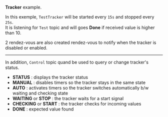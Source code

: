 **Tracker** example.

In this exemple, `TestTracker` will be started every `15s` and stopped every `25s`.<br>
It is listening for `Test` topic and will goes **Done** if received value is higher than 10.

2 rendez-vous are also created rendez-vous to notify when the tracker is disabled or enabled.

--------

In addition, `Control` topic quand be used to query or change tracker's status.
  * **STATUS** : displays the tracker status
  * **MANUAL** : disables timers so the tracker stays in the same state
  * **AUTO** : activates timers so the tracker switches automatically b/w waiting and checking state
  * **WAITING** or **STOP** : the tracker waits for a start signal
  * **CHECKING** or **START** : the tracker checks for incoming values
  * **DONE** : expected value found
